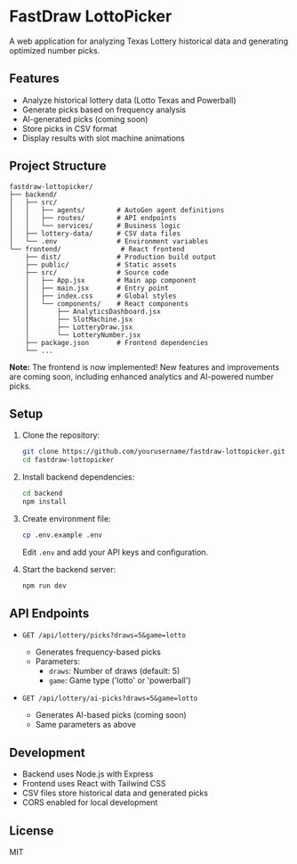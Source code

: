 # FastDraw LottoPicker

A web application for analyzing Texas Lottery historical data and generating optimized number picks.

## Features

- Analyze historical lottery data (Lotto Texas and Powerball)
- Generate picks based on frequency analysis
- AI-generated picks (coming soon)
- Store picks in CSV format
- Display results with slot machine animations

## Project Structure

```
fastdraw-lottopicker/
├── backend/
│   ├── src/
│   │   ├── agents/        # AutoGen agent definitions
│   │   ├── routes/        # API endpoints
│   │   └── services/      # Business logic
│   ├── lottery-data/      # CSV data files
│   └── .env               # Environment variables
└── frontend/               # React frontend
    ├── dist/              # Production build output
    ├── public/            # Static assets
    ├── src/               # Source code
    │   ├── App.jsx        # Main app component
    │   ├── main.jsx       # Entry point
    │   ├── index.css      # Global styles
    │   └── components/    # React components
    │       ├── AnalyticsDashboard.jsx
    │       ├── SlotMachine.jsx
    │       ├── LotteryDraw.jsx
    │       └── LotteryNumber.jsx
    ├── package.json       # Frontend dependencies
    └── ...
```

**Note:** The frontend is now implemented! New features and improvements are coming soon, including enhanced analytics and AI-powered number picks.

## Setup

1. Clone the repository:
   ```bash
   git clone https://github.com/yourusername/fastdraw-lottopicker.git
   cd fastdraw-lottopicker
   ```

2. Install backend dependencies:
   ```bash
   cd backend
   npm install
   ```

3. Create environment file:
   ```bash
   cp .env.example .env
   ```
   Edit `.env` and add your API keys and configuration.

4. Start the backend server:
   ```bash
   npm run dev
   ```

## API Endpoints

- `GET /api/lottery/picks?draws=5&game=lotto`
  - Generates frequency-based picks
  - Parameters:
    - `draws`: Number of draws (default: 5)
    - `game`: Game type ('lotto' or 'powerball')

- `GET /api/lottery/ai-picks?draws=5&game=lotto`
  - Generates AI-based picks (coming soon)
  - Same parameters as above

## Development

- Backend uses Node.js with Express
- Frontend uses React with Tailwind CSS
- CSV files store historical data and generated picks
- CORS enabled for local development

## License

MIT 